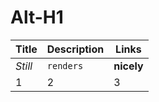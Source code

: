 Alt-H1
======

Title | Description | Links
------        |      ------     |      ------
*Still*     |    `renders`  |     **nicely**
1 | 2 | 3
